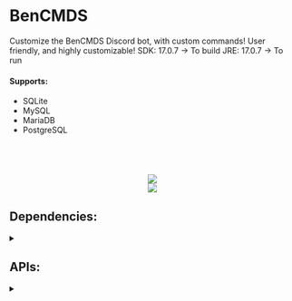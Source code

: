 # BenCMDS
Customize the BenCMDS Discord bot, with custom commands!
User friendly, and highly customizable!
SDK: 17.0.7 -> To build
JRE: 17.0.7 -> To run

#### Supports:
- SQLite
- MySQL
- MariaDB
- PostgreSQL
<br>
<h1 align="center">
<img src="https://github.com/BXn4/BenCMDS/assets/78733248/65ebb351-fd6e-44ca-9698-7695e9f23a67"/>
<br> 
<img src="https://github.com/BXn4/BenCMDS/assets/78733248/e1a61a0f-764e-4900-99f3-7aff014d38d0"/> 
</h1>

## Dependencies:
<details>
<summary></summary>

- [JDA](https://github.com/discord-jda/JDA)
- [SnakeYAMLl](https://mvnrepository.com/artifact/org.yaml/snakeyaml)
- [SQlite JDBC](https://mvnrepository.com/artifact/org.xerial/sqlite-jdbc)
- [Mysql Connector Java](https://mvnrepository.com/artifact/mysql/mysql-connector-java)
- [MariaDB Java Client](https://mvnrepository.com/artifact/org.mariadb.jdbc/mariadb-java-client)
- [PostgreSQL JDBC Driver](https://mvnrepository.com/artifact/org.postgresql/postgresql)
- [JSON In Java](https://mvnrepository.com/artifact/org.json/json)
- [Jackson Core](https://mvnrepository.com/artifact/com.fasterxml.jackson.core/jackson-core)
- [Jackson Annotations](https://mvnrepository.com/artifact/com.fasterxml.jackson.core/jackson-annotations)
- [Jackson Databind](https://mvnrepository.com/artifact/com.fasterxml.jackson.core/jackson-databind)
- [Jwiki](https://github.com/viralvaghela/Jwiki)
- [JTattoo](http://www.jtattoo.net)

</details>

## APIs:
<details>
<summary></summary>

- [Wikipedia API](https://en.wikipedia.org/w/api.php)
- [Geocoding API](https://open-meteo.com/en/docs/geocoding-api)
- [Weather Forecast API](https://open-meteo.com/en/docs)

</details>
